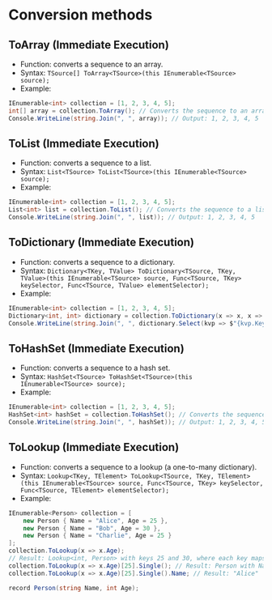 # Conversion methods

## ToArray (Immediate Execution)

- Function: converts a sequence to an array.
- Syntax: `TSource[] ToArray<TSource>(this IEnumerable<TSource> source);`
- Example:

```csharp
IEnumerable<int> collection = [1, 2, 3, 4, 5];
int[] array = collection.ToArray(); // Converts the sequence to an array
Console.WriteLine(string.Join(", ", array)); // Output: 1, 2, 3, 4, 5
```

## ToList (Immediate Execution)

- Function: converts a sequence to a list.
- Syntax: `List<TSource> ToList<TSource>(this IEnumerable<TSource> source);`
- Example:

```csharp
IEnumerable<int> collection = [1, 2, 3, 4, 5];
List<int> list = collection.ToList(); // Converts the sequence to a list
Console.WriteLine(string.Join(", ", list)); // Output: 1, 2, 3, 4, 5
```

## ToDictionary (Immediate Execution)

- Function: converts a sequence to a dictionary.
- Syntax: `Dictionary<TKey, TValue> ToDictionary<TSource, TKey, TValue>(this IEnumerable<TSource> source, Func<TSource, TKey> keySelector, Func<TSource, TValue> elementSelector);`
- Example:

```csharp
IEnumerable<int> collection = [1, 2, 3, 4, 5];
Dictionary<int, int> dictionary = collection.ToDictionary(x => x, x => x * 2); // Converts the sequence to a dictionary with keys and values
Console.WriteLine(string.Join(", ", dictionary.Select(kvp => $"{kvp.Key}: {kvp.Value}"))); // Output: 1: 2, 2: 4, 3: 6, 4: 8, 5: 10
```

## ToHashSet (Immediate Execution)

- Function: converts a sequence to a hash set.
- Syntax: `HashSet<TSource> ToHashSet<TSource>(this IEnumerable<TSource> source);`
- Example:

```csharp
IEnumerable<int> collection = [1, 2, 3, 4, 5];
HashSet<int> hashSet = collection.ToHashSet(); // Converts the sequence to a hash set
Console.WriteLine(string.Join(", ", hashSet)); // Output: 1, 2, 3, 4, 5
```

## ToLookup (Immediate Execution)

- Function: converts a sequence to a lookup (a one-to-many dictionary).
- Syntax: `Lookup<TKey, TElement> ToLookup<TSource, TKey, TElement>(this IEnumerable<TSource> source, Func<TSource, TKey> keySelector, Func<TSource, TElement> elementSelector);`
- Example:

```csharp
IEnumerable<Person> collection = [
    new Person { Name = "Alice", Age = 25 },
    new Person { Name = "Bob", Age = 30 },
    new Person { Name = "Charlie", Age = 25 }
];
collection.ToLookup(x => x.Age);
// Result: Lookup<int, Person> with keys 25 and 30, where each key maps to a collection of persons with that age
collection.ToLookup(x => x.Age)[25].Single(); // Result: Person with Name "Alice" and Age 25
collection.ToLookup(x => x.Age)[25].Single().Name; // Result: "Alice"

record Person(string Name, int Age);
```
